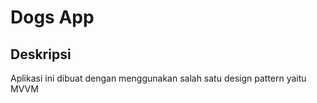 # Dogs App
## Deskripsi
Aplikasi ini dibuat dengan menggunakan salah satu design pattern yaitu MVVM
